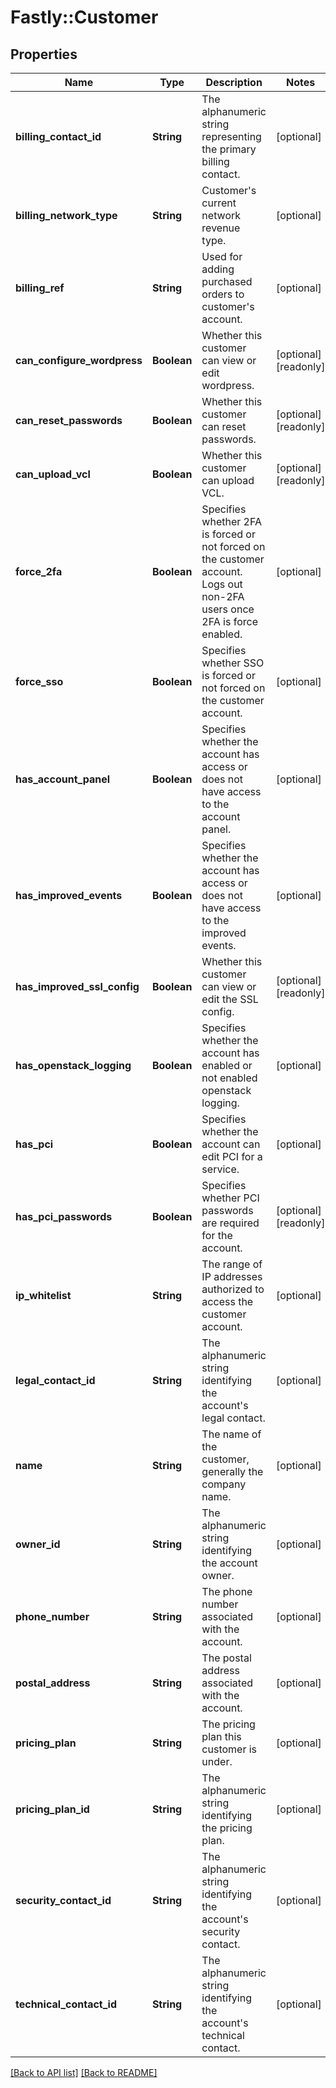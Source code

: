# Fastly::Customer

## Properties

| Name | Type | Description | Notes |
| ---- | ---- | ----------- | ----- |
| **billing_contact_id** | **String** | The alphanumeric string representing the primary billing contact. | [optional] |
| **billing_network_type** | **String** | Customer&#39;s current network revenue type. | [optional] |
| **billing_ref** | **String** | Used for adding purchased orders to customer&#39;s account. | [optional] |
| **can_configure_wordpress** | **Boolean** | Whether this customer can view or edit wordpress. | [optional][readonly] |
| **can_reset_passwords** | **Boolean** | Whether this customer can reset passwords. | [optional][readonly] |
| **can_upload_vcl** | **Boolean** | Whether this customer can upload VCL. | [optional][readonly] |
| **force_2fa** | **Boolean** | Specifies whether 2FA is forced or not forced on the customer account. Logs out non-2FA users once 2FA is force enabled. | [optional] |
| **force_sso** | **Boolean** | Specifies whether SSO is forced or not forced on the customer account. | [optional] |
| **has_account_panel** | **Boolean** | Specifies whether the account has access or does not have access to the account panel. | [optional] |
| **has_improved_events** | **Boolean** | Specifies whether the account has access or does not have access to the improved events. | [optional] |
| **has_improved_ssl_config** | **Boolean** | Whether this customer can view or edit the SSL config. | [optional][readonly] |
| **has_openstack_logging** | **Boolean** | Specifies whether the account has enabled or not enabled openstack logging. | [optional] |
| **has_pci** | **Boolean** | Specifies whether the account can edit PCI for a service. | [optional] |
| **has_pci_passwords** | **Boolean** | Specifies whether PCI passwords are required for the account. | [optional][readonly] |
| **ip_whitelist** | **String** | The range of IP addresses authorized to access the customer account. | [optional] |
| **legal_contact_id** | **String** | The alphanumeric string identifying the account&#39;s legal contact. | [optional] |
| **name** | **String** | The name of the customer, generally the company name. | [optional] |
| **owner_id** | **String** | The alphanumeric string identifying the account owner. | [optional] |
| **phone_number** | **String** | The phone number associated with the account. | [optional] |
| **postal_address** | **String** | The postal address associated with the account. | [optional] |
| **pricing_plan** | **String** | The pricing plan this customer is under. | [optional] |
| **pricing_plan_id** | **String** | The alphanumeric string identifying the pricing plan. | [optional] |
| **security_contact_id** | **String** | The alphanumeric string identifying the account&#39;s security contact. | [optional] |
| **technical_contact_id** | **String** | The alphanumeric string identifying the account&#39;s technical contact. | [optional] |

[[Back to API list]](../../README.md#endpoints) [[Back to README]](../../README.md)

